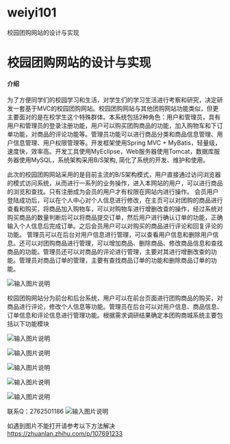 # weiyi101
校园团购网站的设计与实现

# 校园团购网站的设计与实现

#### 介绍
为了方便同学们的校园学习和生活，对学生们的学习生活进行考察和研究，决定研发一套基于MVC的校园团购网站。校园团购网站与其他团购网站功能类似，但更主要面对的是在校学生这个特殊群体。本系统包括2种角色：用户和管理员，具有用户和管理员的登录注册功能，用户可以购买团购商品的功能，加入购物车和下订单功能，对商品的评论功能等。管理员功能可以进行商品分类和商品信息管理、用户信息管理、用户权限管理等。开发框架使用Spring MVC + MyBatis，轻量级，速度快，效率高。开发工具使用MyEclipse，Web服务器使用Tomcat，数据库服务器使用MySQL，系统架构采用B/S架构, 简化了系统的开发、维护和使用。

此次的校园团购网站采用的是目前主流的B/S架构模式，用户直接通过访问浏览器的模式访问系统，从而进行一系列的业务操作，进入本网站的用户，可以进行商品的浏览和查找。只有注册成为会员的用户才有权限在网站内进行操作。
会员用户登陆成功后，可以在个人中心对个人信息进行修改，在主页可以对团购的商品进行查看和购买，将商品加入购物车，可以对购物车进行增删改查的操作，经过系统对购买商品的数量判断后可以将商品提交订单，然后用户进行确认订单的功能，正确输入个人信息后完成订单。之后会员用户可以对购买的商品进行评论和回复评论的功能。
管理员可以在后台对用户信息进行管理，可以查看用户信息和删除用户信息。还可以对团购商品进行管理，可以增加商品、删除商品、修改商品信息和查找商品的功能。管理员还可以对商品的评论进行管理，主要对其进行增删改查的功能。管理员对商品订单的管理，主要有查找商品订单的功能和删除商品订单的功能。

![输入图片说明](https://images.gitee.com/uploads/images/2020/1204/001416_e9bbe38d_4865385.png "屏幕截图.png")

校园团购网站分为前台和后台系统，用户可以在前台页面进行团购商品的购买，对商品进行评论，修改个人信息等功能。管理员在后台可以对用户信息、商品信息、订单信息和评论信息进行管理功能。根据需求调研结果确定本团购商城系统主要包括以下功能模块

![输入图片说明](https://images.gitee.com/uploads/images/2020/1204/001434_54403c65_4865385.png "屏幕截图.png")

![输入图片说明](https://images.gitee.com/uploads/images/2020/1204/001443_4a2534b7_4865385.png "屏幕截图.png")

![输入图片说明](https://images.gitee.com/uploads/images/2020/1204/001449_d0f931e6_4865385.png "屏幕截图.png")

![输入图片说明](https://images.gitee.com/uploads/images/2020/1204/001455_844f3fdb_4865385.png "屏幕截图.png")

![输入图片说明](https://images.gitee.com/uploads/images/2020/1204/001501_ba3139cd_4865385.png "屏幕截图.png")



联系Q：2762501186
![输入图片说明](https://images.gitee.com/uploads/images/2020/1119/003728_cd598bb9_4865385.jpeg "微信.jpg")

如遇到图片不能打开请参考以下方法解决
https://zhuanlan.zhihu.com/p/107691233
